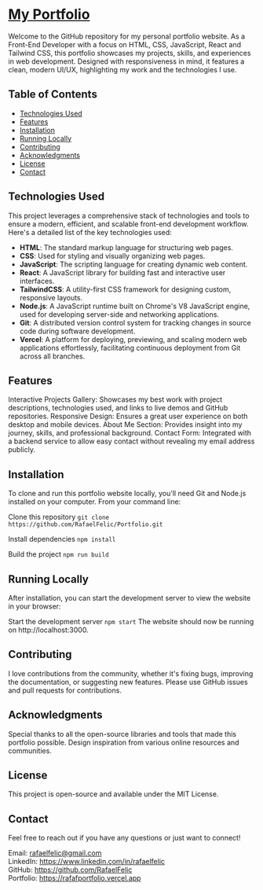 # [My Portfolio](https://rafafportfolio.vercel.app)

Welcome to the GitHub repository for my personal portfolio website. As a Front-End Developer with a focus on HTML, CSS, JavaScript, React and Tailwind CSS, this portfolio showcases my projects, skills, and experiences in web development. Designed with responsiveness in mind, it features a clean, modern UI/UX, highlighting my work and the technologies I use.

## Table of Contents
- [Technologies Used](#technologies-used)
- [Features](#features)
- [Installation](#installation)
- [Running Locally](#running-locally)
- [Contributing](#contributing)
- [Acknowledgments](#acknowledgments)
- [License](#license)
- [Contact](#contact)

## Technologies Used

This project leverages a comprehensive stack of technologies and tools to ensure a modern, efficient, and scalable front-end development workflow. Here's a detailed list of the key technologies used:

- **HTML**: The standard markup language for structuring web pages.
- **CSS**: Used for styling and visually organizing web pages.
- **JavaScript**: The scripting language for creating dynamic web content.
- **React**: A JavaScript library for building fast and interactive user interfaces.
- **TailwindCSS**: A utility-first CSS framework for designing custom, responsive layouts.
- **Node.js**: A JavaScript runtime built on Chrome's V8 JavaScript engine, used for developing server-side and networking applications.
- **Git**: A distributed version control system for tracking changes in source code during software development.
- **Vercel**: A platform for deploying, previewing, and scaling modern web applications effortlessly, facilitating continuous deployment from Git across all branches.

## Features

Interactive Projects Gallery: Showcases my best work with project descriptions, technologies used, and links to live demos and GitHub repositories.
Responsive Design: Ensures a great user experience on both desktop and mobile devices.
About Me Section: Provides insight into my journey, skills, and professional background.
Contact Form: Integrated with a backend service to allow easy contact without revealing my email address publicly.

## Installation

To clone and run this portfolio website locally, you'll need Git and Node.js installed on your computer. From your command line:

Clone this repository
``git clone https://github.com/RafaelFelic/Portfolio.git``

Install dependencies
``npm install``

Build the project
``npm run build``

## Running Locally

After installation, you can start the development server to view the website in your browser:

Start the development server
``npm start``
The website should now be running on http://localhost:3000.

## Contributing

I love contributions from the community, whether it's fixing bugs, improving the documentation, or suggesting new features. Please use GitHub issues and pull requests for contributions.

## Acknowledgments

Special thanks to all the open-source libraries and tools that made this portfolio possible.
Design inspiration from various online resources and communities.

## License

This project is open-source and available under the MIT License.

## Contact

Feel free to reach out if you have any questions or just want to connect!

Email: rafaelfelic@gmail.com<br>
LinkedIn: https://www.linkedin.com/in/rafaelfelic<br>
GitHub: https://github.com/RafaelFelic<br>
Portfolio: https://rafafportfolio.vercel.app
